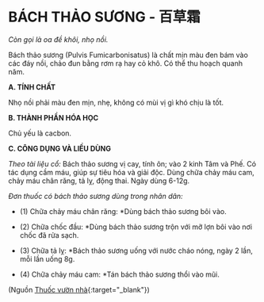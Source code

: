 # BÁCH THẢO SƯƠNG - 百草霜

*Còn gọi là oa đề khôi, nhọ nồi.*

Bách thảo sương (Pulvis Fumicarbonisatus) là chất mịn màu đen bám vào các đáy nồi, chảo đun bằng rơm rạ hay cỏ khô. Có thể thu hoạch quanh năm.

**A. TÍNH CHẤT**

Nhọ nồi phải màu đen mịn, nhẹ, không có mùi vị gì khó chịu là tốt.

**B. THÀNH PHẦN HÓA HỌC**

Chủ yếu là cacbon.

**C. CÔNG DỤNG VÀ LIỀU DÙNG**

*Theo tài liệu cổ:* Bách thảo sương vị cay, tính ôn; vào 2 kinh Tâm và Phế. Có tác dụng cầm máu, giúp sự tiêu hóa và giải độc. Dùng chữa chảy máu cam, chảy máu chân răng, tả lỵ, động thai. Ngày dùng 6-12g.

*Đơn thuốc có bách thảo sương dùng trong nhân dân:*

* (1) Chữa chảy máu chân răng: *Dùng bách thảo sương bôi vào.

* (2) Chữa chốc đầu: *Dùng bách thảo sương trộn với mỡ lợn bôi vào nơi chốc đã rửa sạch.

* (3) Chữa tả lỵ: *Bách thảo sương uống với nước cháo nóng, ngày 2 lần, mỗi lần uống 8g.

* (4) Chữa chảy máu cam: *Tán bách thảo sương thổi vào mũi.


(Nguồn [Thuốc vườn nhà](http://thuocvuonnha.com){:target="_blank"})